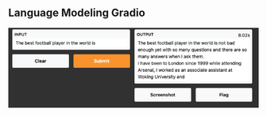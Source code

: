 ## Language Modeling Gradio
![LM](https://github.com/samerbaslan/CMPE-297-Special_Topics/blob/main/HW3/Part3/language_modeling.png)
